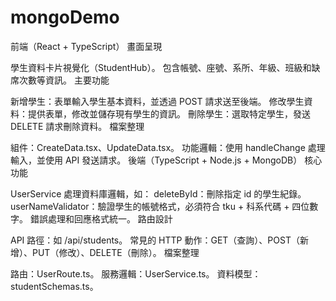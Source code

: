# mongoDemo
前端（React + TypeScript）
畫面呈現

學生資料卡片視覺化（StudentHub）。
包含帳號、座號、系所、年級、班級和缺席次數等資訊。
主要功能

新增學生：表單輸入學生基本資料，並透過 POST 請求送至後端。
修改學生資料：提供表單，修改並儲存現有學生的資訊。
刪除學生：選取特定學生，發送 DELETE 請求刪除資料。
檔案整理

組件：CreateData.tsx、UpdateData.tsx。
功能邏輯：使用 handleChange 處理輸入，並使用 API 發送請求。
後端（TypeScript + Node.js + MongoDB）
核心功能

UserService 處理資料庫邏輯，如：
deleteById：刪除指定 id 的學生紀錄。
userNameValidator：驗證學生的帳號格式，必須符合 tku + 科系代碼 + 四位數字。
錯誤處理和回應格式統一。
路由設計

API 路徑：如 /api/students。
常見的 HTTP 動作：GET（查詢）、POST（新增）、PUT（修改）、DELETE（刪除）。
檔案整理

路由：UserRoute.ts。
服務邏輯：UserService.ts。
資料模型：studentSchemas.ts。